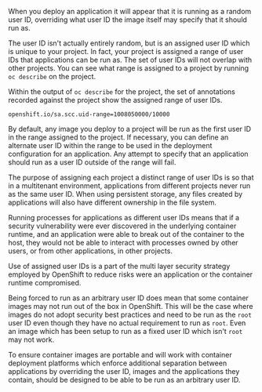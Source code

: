 
When you deploy an application it will appear that it is running as a random user ID, overriding what user ID the image itself may specify that it should run as.

The user ID isn't actually entirely random, but is an assigned user ID which is unique to your project. In fact, your project is assigned a range of user IDs that applications can be run as. The set of user IDs will not overlap with other projects. You can see what range is assigned to a project by running ``oc describe`` on the project.

Within the output of ``oc describe`` for the project, the set of annotations recorded against the project show the assigned range of user IDs.

```
openshift.io/sa.scc.uid-range=1008050000/10000
```

By default, any image you deploy to a project will be run as the first user ID in the range assigned to the project. If necessary, you can define an alternate user ID within the range to be used in the deployment configuration for an application. Any attempt to specify that an application should run as a user ID outside of the range will fail.

The purpose of assigning each project a distinct range of user IDs is so that in a multitenant environment, applications from different projects never run as the same user ID. When using persistent storage, any files created by applications will also have different ownership in the file system.

Running processes for applications as different user IDs means that if a security vulnerability were ever discovered in the underlying container runtime, and an application were able to break out of the container to the host, they would not be able to interact with processes owned by other users, or from other applications, in other projects.

Use of assigned user IDs is a part of the multi layer security strategy employed by OpenShift to reduce risks were an application or the container runtime compromised.

Being forced to run as an arbitrary user ID does mean that some container images may not run out of the box in OpenShift. This will be the case where images do not adopt security best practices and need to be run as the ``root`` user ID even though they have no actual requirement to run as ``root``. Even an image which has been setup to run as a fixed user ID which isn't ``root`` may not work.

To ensure container images are portable and will work with container deployment platforms which enforce additional separation between applications by overriding the user ID, images and the applications they contain, should be designed to be able to be run as an arbitrary user ID.
